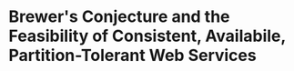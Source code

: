 # Brewer's Conjecture and the Feasibility of Consistent, Availabile, Partition-Tolerant Web Services 
